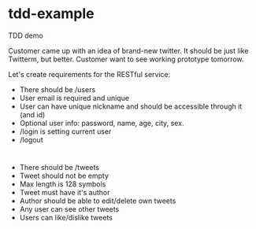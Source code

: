 # tdd-example
TDD demo

Customer came up with an idea of brand-new twitter. It should be just like Twitterm, but better.
Customer want to see working prototype tomorrow. 

Let's create requirements for the RESTful service:

* There should be /users
* User email is required and unique
* User can have unique nickname and should be accessible through it (and id) 
* Optional user info: password, name, age, city, sex.
* /login is setting current user
* /logout
#
* There should be /tweets
* Tweet should not be empty
* Max length is 128 symbols
* Tweet must have it's author
* Author should be able to edit/delete own tweets
* Any user can see other tweets
* Users can like/dislike tweets
#

